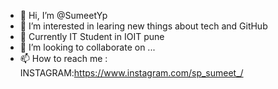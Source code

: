 - 👋 Hi, I’m @SumeetYp
- 👀 I’m interested in learing new things about tech and GitHub
- 🌱 Currently IT Student in IOIT pune
- 💞️ I’m looking to collaborate on ...
- 📫 How to reach me : INSTAGRAM:https://www.instagram.com/sp_sumeet_/


<!---
SumeetYp/SumeetYp is a ✨ special ✨ repository because its `README.md` (this file) appears on your GitHub profile.
You can click the Preview link to take a look at your changes.
--->
